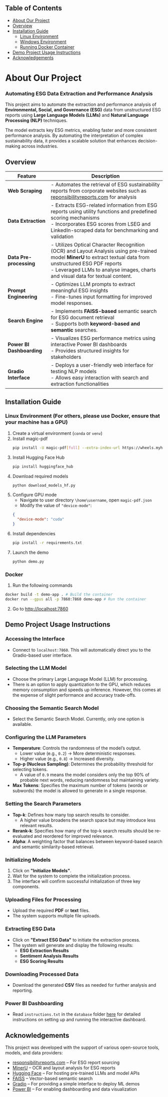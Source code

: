 ## Table of Contents
- [About Our Project](#about-our-project)
- [Overview](#overview)
- [Installation Guide](#installation-guide)
  - [Linux Environment](#linux-environment)
  - [Windows Environment](#windows-environment)
  - [Running Docker Container](#running-docker-container)
- [Demo Project Usage Instructions](#demo-project-usage-instructions)
- [Acknowledgements](#acknowledgements)

# About Our Project
### Automating ESG Data Extraction and Performance Analysis

This project aims to automate the extraction and performance analysis of **Environmental, Social, and Governance (ESG)** data from unstructured ESG reports using **Large Language Models (LLMs)** and **Natural Language Processing (NLP)** techniques.

The model extracts key ESG metrics, enabling faster and more consistent performance analysis. By automating the interpretation of complex sustainability data, it provides a scalable solution that enhances decision-making across industries.

## Overview

| Feature                | Description |
|------------------------|-------------|
| **Web Scraping** | - Automates the retrieval of ESG sustainability reports from corporate websites such as [reponsibilityreports.com](https://www.responsibilityreports.com/) for analysis |
| **Data Extraction**  | - Extracts ESG-related information from ESG reports using utility functions and predefined scoring mechanisms <br /> - Incorporates ESG scores from LSEG and LinkedIn-scraped data for benchmarking and validation |
| **Data Pre-processing** | - Utilizes Optical Character Recognition (OCR) and Layout Analysis using pre-trained model **MinerU** to extract textual data from unstructured ESG PDF reports <br /> - Leveraged LLMs to analyse images, charts and visual data for textual content.|
| **Prompt Engineering**  | - Optimizes LLM prompts to extract meaningful ESG insights <br /> - Fine-tunes input formatting for improved model responses.|
| **Search Engine**     | - Implements **FAISS-based** semantic search for ESG document retrieval <br /> - Supports both **keyword-based and semantic** searches. |
| **Power BI Dashboarding** | - Visualizes ESG performance metrics using interactive Power BI dashboards <br /> - Provides structured insights for stakeholders |
| **Gradio Interface**  | - Deploys a user-friendly web interface for testing NLP models <br /> - Allows easy interaction with search and extraction functionalities |

## Installation Guide
### Linux Environment (For others, please use Docker, ensure that your machine has a GPU)
1. Create a virtual environment (`conda` or `venv`)
2. Install magic-pdf
   ```bash
   pip install -U magic-pdf[full] --extra-index-url https://wheels.myhloli.com
   ```
3. Install Hugging Face Hub
   ```bash
   pip install huggingface_hub
   ```
4. Download required models
   ```bash
   python download_models_hf.py
   ```
5. Configure GPU mode
   - Navigate to user directory `\home\username`, open `magic-pdf.json`
   - Modify the value of `"device-mode"`:
    ```json
    {
      "device-mode": "cuda"
    }
    ```
6. Install dependencies
   ```bash
   pip install -r requirements.txt
   ```
8. Launch the demo
   ```bash
   python demo.py
   ```

### Docker
1. Run the following commands
```bash
docker build -t demo-app . # Build the container
docker run --gpus all -p 7860:7860 demo-app # Run the container
```
2. Go to [http://localhost:7860](http://localhost:7860)


## Demo Project Usage Instructions

### Accessing the Interface
- Connect to `localhost:7860`. This will automatically direct you to the Gradio-based user interface.

### Selecting the LLM Model
- Choose the primary Large Language Model (LLM) for processing.
- There is an option to apply quantization to the GPU, which reduces memory consumption and speeds up inference. However, this comes at the expense of slight performance and accuracy trade-offs.

### Choosing the Semantic Search Model
- Select the Semantic Search Model. Currently, only one option is available.

### Configuring the LLM Parameters
- **Temperature**: Controls the randomness of the model’s output.
  - Lower value (e.g., `0.2`) → More deterministic responses.
  - Higher value (e.g., `0.8`) → Increased diversity.
- **Top-p (Nucleus Sampling)**: Determines the probability threshold for selecting tokens.
  - A value of `0.9` means the model considers only the top 90% of probable next words, reducing randomness but maintaining variety.
- **Max Tokens**: Specifies the maximum number of tokens (words or subwords) the model is allowed to generate in a single response.

### Setting the Search Parameters
- **Top-k**: Defines how many top search results to consider.
  - A higher value broadens the search space but may introduce less relevant results.
- **Rerank-k**: Specifies how many of the top-k search results should be re-evaluated and reordered for improved relevance.
- **Alpha**: A weighting factor that balances between keyword-based search and semantic similarity-based retrieval.

### Initializing Models
1. Click on **"Initialize Models"**.
2. Wait for the system to complete the initialization process.
3. The interface will confirm successful initialization of three key components.

### Uploading Files for Processing
- Upload the required **PDF** or **text** files.
- The system supports multiple file uploads.

### Extracting ESG Data
- Click on **"Extract ESG Data"** to initiate the extraction process.
- The system will generate and display the following results:
  - **ESG Extraction Results**
  - **Sentiment Analysis Results**
  - **ESG Scoring Results**

### Downloading Processed Data
- Download the generated **CSV** files as needed for further analysis and reporting.

### Power BI Dashboarding 
- Read `instructions.txt` in the `database` folder [here](https://github.com/Jaejun02/dsa3101_2420_group12/tree/main/database) for detailed instructions on setting up and running the interactive dashboard.

## Acknowledgements
This project was developed with the support of various open-source tools, models, and data providers:

- [responsibilityreports.com](https://www.responsibilityreports.com/) – For ESG report sourcing
- [MinerU](https://github.com/opendatalab/MinerU) – OCR and layout analysis for ESG reports
- [Hugging Face](https://huggingface.co/) – For hosting pre-trained LLMs and model APIs
- [FAISS](https://github.com/facebookresearch/faiss) – Vector-based semantic search
- [Gradio](https://gradio.app/) – For providing a simple interface to deploy ML demos
- [Power BI](https://powerbi.microsoft.com/) – For enabling dashboarding and data visualization


  

